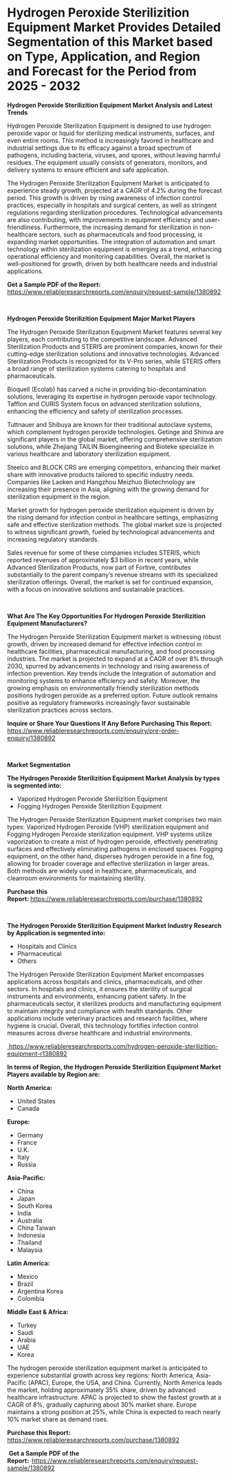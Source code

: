 <p><h1>Hydrogen Peroxide Sterilizition Equipment Market Provides Detailed Segmentation of this Market based on Type, Application, and Region and Forecast for the Period from 2025 - 2032</h1></p><p><strong>Hydrogen Peroxide Sterilizition Equipment Market Analysis and Latest Trends</strong></p>
<p><p>Hydrogen Peroxide Sterilization Equipment is designed to use hydrogen peroxide vapor or liquid for sterilizing medical instruments, surfaces, and even entire rooms. This method is increasingly favored in healthcare and industrial settings due to its efficacy against a broad spectrum of pathogens, including bacteria, viruses, and spores, without leaving harmful residues. The equipment usually consists of generators, monitors, and delivery systems to ensure efficient and safe application.</p><p>The Hydrogen Peroxide Sterilization Equipment Market is anticipated to experience steady growth, projected at a CAGR of 4.2% during the forecast period. This growth is driven by rising awareness of infection control practices, especially in hospitals and surgical centers, as well as stringent regulations regarding sterilization procedures. Technological advancements are also contributing, with improvements in equipment efficiency and user-friendliness. Furthermore, the increasing demand for sterilization in non-healthcare sectors, such as pharmaceuticals and food processing, is expanding market opportunities. The integration of automation and smart technology within sterilization equipment is emerging as a trend, enhancing operational efficiency and monitoring capabilities. Overall, the market is well-positioned for growth, driven by both healthcare needs and industrial applications.</p></p>
<p><strong>Get a Sample PDF of the Report:&nbsp;</strong> <a href="https://www.reliableresearchreports.com/enquiry/request-sample/1380892?utm_campaign=3083&utm_medium=2&utm_source=Github&utm_content=ia&utm_term=14042025&utm_id=hydrogen-peroxide-sterilizition-equipment">https://www.reliableresearchreports.com/enquiry/request-sample/1380892</a></p>
<p>&nbsp;</p>
<p><strong>Hydrogen Peroxide Sterilizition Equipment Major Market Players</strong></p>
<p><p>The Hydrogen Peroxide Sterilization Equipment Market features several key players, each contributing to the competitive landscape. Advanced Sterilization Products and STERIS are prominent companies, known for their cutting-edge sterilization solutions and innovative technologies. Advanced Sterilization Products is recognized for its V-Pro series, while STERIS offers a broad range of sterilization systems catering to hospitals and pharmaceuticals.</p><p>Bioquell (Ecolab) has carved a niche in providing bio-decontamination solutions, leveraging its expertise in hydrogen peroxide vapor technology. Tafflon and CURIS System focus on advanced sterilization solutions, enhancing the efficiency and safety of sterilization processes.</p><p>Tuttnauer and Shibuya are known for their traditional autoclave systems, which complement hydrogen peroxide technologies. Getinge and Shinva are significant players in the global market, offering comprehensive sterilization solutions, while Zhejiang TAILIN Bioengineering and Bioteke specialize in various healthcare and laboratory sterilization equipment.</p><p>Steelco and BLOCK CRS are emerging competitors, enhancing their market share with innovative products tailored to specific industry needs. Companies like Laoken and Hangzhou Meizhuo Biotechnology are increasing their presence in Asia, aligning with the growing demand for sterilization equipment in the region.</p><p>Market growth for hydrogen peroxide sterilization equipment is driven by the rising demand for infection control in healthcare settings, emphasizing safe and effective sterilization methods. The global market size is projected to witness significant growth, fueled by technological advancements and increasing regulatory standards.</p><p>Sales revenue for some of these companies includes STERIS, which reported revenues of approximately $3 billion in recent years, while Advanced Sterilization Products, now part of Fortive, contributes substantially to the parent company’s revenue streams with its specialized sterilization offerings. Overall, the market is set for continued expansion, with a focus on innovative solutions and sustainable practices.</p></p>
<p>&nbsp;</p>
<p><strong>What Are The Key Opportunities For Hydrogen Peroxide Sterilizition Equipment Manufacturers?</strong></p>
<p><p>The Hydrogen Peroxide Sterilization Equipment market is witnessing robust growth, driven by increased demand for effective infection control in healthcare facilities, pharmaceutical manufacturing, and food processing industries. The market is projected to expand at a CAGR of over 8% through 2030, spurred by advancements in technology and rising awareness of infection prevention. Key trends include the integration of automation and monitoring systems to enhance efficiency and safety. Moreover, the growing emphasis on environmentally friendly sterilization methods positions hydrogen peroxide as a preferred option. Future outlook remains positive as regulatory frameworks increasingly favor sustainable sterilization practices across sectors.</p></p>
<p><strong>Inquire or Share Your Questions If Any Before Purchasing This Report:</strong> <a href="https://www.reliableresearchreports.com/enquiry/pre-order-enquiry/1380892?utm_campaign=3083&utm_medium=2&utm_source=Github&utm_content=ia&utm_term=14042025&utm_id=hydrogen-peroxide-sterilizition-equipment">https://www.reliableresearchreports.com/enquiry/pre-order-enquiry/1380892</a></p>
<p>&nbsp;</p>
<p><strong>Market Segmentation</strong></p>
<p><strong>The Hydrogen Peroxide Sterilizition Equipment Market Analysis by types is segmented into:</strong></p>
<p><ul><li>Vaporized Hydrogen Peroxide Sterilizition Equipment</li><li>Fogging Hydrogen Peroxide Sterilizition Equipment</li></ul></p>
<p><p>The Hydrogen Peroxide Sterilization Equipment market comprises two main types: Vaporized Hydrogen Peroxide (VHP) sterilization equipment and Fogging Hydrogen Peroxide sterilization equipment. VHP systems utilize vaporization to create a mist of hydrogen peroxide, effectively penetrating surfaces and effectively eliminating pathogens in enclosed spaces. Fogging equipment, on the other hand, disperses hydrogen peroxide in a fine fog, allowing for broader coverage and effective sterilization in larger areas. Both methods are widely used in healthcare, pharmaceuticals, and cleanroom environments for maintaining sterility.</p></p>
<p><strong>Purchase this Report:&nbsp;</strong><a href="https://www.reliableresearchreports.com/purchase/1380892?utm_campaign=3083&utm_medium=2&utm_source=Github&utm_content=ia&utm_term=14042025&utm_id=hydrogen-peroxide-sterilizition-equipment">https://www.reliableresearchreports.com/purchase/1380892</a></p>
<p>&nbsp;</p>
<p><strong>The Hydrogen Peroxide Sterilizition Equipment Market Industry Research by Application is segmented into:</strong></p>
<p><ul><li>Hospitals and Clinics</li><li>Pharmaceutical</li><li>Others</li></ul></p>
<p><p>The Hydrogen Peroxide Sterilization Equipment Market encompasses applications across hospitals and clinics, pharmaceuticals, and other sectors. In hospitals and clinics, it ensures the sterility of surgical instruments and environments, enhancing patient safety. In the pharmaceuticals sector, it sterilizes products and manufacturing equipment to maintain integrity and compliance with health standards. Other applications include veterinary practices and research facilities, where hygiene is crucial. Overall, this technology fortifies infection control measures across diverse healthcare and industrial environments.</p></p>
<p><a href="https://www.reliableresearchreports.com/hydrogen-peroxide-sterilizition-equipment-r1380892?utm_campaign=3083&utm_medium=2&utm_source=Github&utm_content=ia&utm_term=14042025&utm_id=hydrogen-peroxide-sterilizition-equipment">&nbsp;https://www.reliableresearchreports.com/hydrogen-peroxide-sterilizition-equipment-r1380892</a></p>
<p><strong>In terms of Region, the Hydrogen Peroxide Sterilizition Equipment Market Players available by Region are:</strong></p>
<p>
    <p> <strong> North America: </strong>
        <ul>
            <li>United States</li>
            <li>Canada</li>
        </ul>
        </p> 
    <p> <strong> Europe: </strong>
        <ul>
            <li>Germany</li>
            <li>France</li>
            <li>U.K.</li>
            <li>Italy</li>
            <li>Russia</li>
        </ul>
        </p> 
    <p> <strong> Asia-Pacific: </strong>
        <ul>
            <li>China</li>
            <li>Japan</li>
            <li>South Korea</li>
            <li>India</li>
            <li>Australia</li>
            <li>China Taiwan</li>
            <li>Indonesia</li>
            <li>Thailand</li>
            <li>Malaysia</li>
        </ul>
        </p> 
    <p> <strong> Latin America: </strong>
        <ul>
            <li>Mexico</li>
            <li>Brazil</li>
            <li>Argentina Korea</li>
            <li>Colombia</li>
        </ul>
        </p> 
    <p> <strong> Middle East & Africa: </strong>
        <ul>
            <li>Turkey</li>
            <li>Saudi</li>
            <li>Arabia</li>
            <li>UAE</li>
            <li>Korea</li>
        </ul>
    </p>
    </p>
<p><p>The hydrogen peroxide sterilization equipment market is anticipated to experience substantial growth across key regions: North America, Asia-Pacific (APAC), Europe, the USA, and China. Currently, North America leads the market, holding approximately 35% share, driven by advanced healthcare infrastructure. APAC is projected to show the fastest growth at a CAGR of 8%, gradually capturing about 30% market share. Europe maintains a strong position at 25%, while China is expected to reach nearly 10% market share as demand rises.</p></p>
<p><strong>Purchase this Report: </strong><a href="https://www.reliableresearchreports.com/purchase/1380892?utm_campaign=3083&utm_medium=2&utm_source=Github&utm_content=ia&utm_term=14042025&utm_id=hydrogen-peroxide-sterilizition-equipment">https://www.reliableresearchreports.com/purchase/1380892</a></p>
<p>&nbsp;<strong>Get a Sample PDF of the Report:&nbsp;&nbsp;</strong><a href="https://www.reliableresearchreports.com/enquiry/request-sample/1380892?utm_campaign=3083&utm_medium=2&utm_source=Github&utm_content=ia&utm_term=14042025&utm_id=hydrogen-peroxide-sterilizition-equipment">https://www.reliableresearchreports.com/enquiry/request-sample/1380892</a></p>
<p><strong></strong></p>
<p><p></p><p></p><p></p></p>